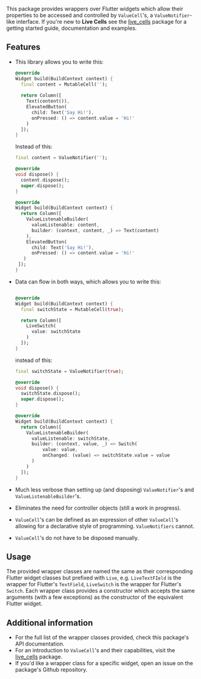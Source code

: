 This package provides wrappers over Flutter widgets which allow their properties to be accessed
and controlled by `ValueCell`'s, a `ValueNotifier`-like interface. If you're new to **Live Cells**
see the [live_cells](https://pub.dev/packages/live_cells) package for a getting started guide,
documentation and examples.

## Features

* This library allows you to write this:

  ```dart
  @override
  Widget build(BuildContext context) {
    final content = MutableCell('');
    
    return Column([
      Text(content()),
      ElevatedButton(
        child: Text('Say Hi!'),
        onPressed: () => content.value = 'Hi!'
      )
    ]);
  }
  ```

  Instead of this:

  ```dart
  final content = ValueNotifier('');

  @override
  void dispose() {
    content.dispose();
    super.dispose();
  }

  @override
  Widget build(BuildContext context) {
    return Column([
      ValueListenableBuilder(
        valueListenable: content,
        builder: (context, content, _) => Text(content)
      ),
      ElevatedButton(
        child: Text('Say Hi!'),
        onPressed: () => content.value = 'Hi!'
     )
   ]);
  }
  ```

* Data can flow in both ways, which allows you to write this:

  ```dart

  @override
  Widget build(BuildContext context) {
    final switchState = MutableCell(true);

    return Column([
      LiveSwitch(
        value: switchState
      )
    ]);
  }
  ```

  instead of this:

  ```dart
  final switchState = ValueNotifier(true);

  @override
  void dispose() {
    switchState.dispose();
    super.dispose();
  }

  @override
  Widget build(BuildContext context) {
    return Column([
      ValueListenableBuilder(
        valueListenable: switchState,
        builder: (context, value, _) => Switch(
            value: value,
            onChanged: (value) => switchState.value = value
        )
      )
    ]);
  }
  ```

* Much less verbose than setting up (and disposing) `ValueNotifier`'s and `ValueListenableBuilder`'s.
* Eliminates the need for controller objects (still a work in progress).
* `ValueCell`'s can be defined as an expression of other `ValueCell`'s allowing for a declarative
  style of programming. `ValueNotifiers` cannot.
* `ValueCell`'s do not have to be disposed manually.

## Usage

The provided wrapper classes are named the same as their corresponding Flutter widget classes but 
prefixed with `Live`, e.g. `LiveTextFIeld` is the wrapper for Flutter's `TextField`, `LiveSwitch` 
is the wrapper for Flutter's `Switch`. Each wrapper class provides a constructor which accepts the 
same arguments (with a few exceptions) as the constructor of the equivalent Flutter widget.

## Additional information

* For the full list of the wrapper classes provided, check this package's API documentation.
* For an introduction to `ValueCell`'s and their capabilities, visit the 
  [live_cells](https://pub.dev/packages/live_cells) package.
* If you'd like a wrapper class for a specific widget, open an issue on the package's Github
  repository.